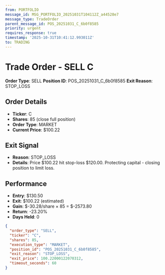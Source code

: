 ```yaml
---
from: PORTFOLIO
message_id: MSG_PORTFOLIO_20251031T104112Z_a44528e7
message_type: TradeOrder
parent_message_id: POS_20251031_C_6b0f8585
priority: urgent
requires_response: true
timestamp: '2025-10-31T10:41:12.993011Z'
to: TRADING
---
```


# Trade Order - SELL C

**Order Type**: SELL
**Position ID**: POS_20251031_C_6b0f8585
**Exit Reason**: STOP_LOSS

## Order Details
- **Ticker**: C
- **Shares**: 85 (close full position)
- **Order Type**: MARKET
- **Current Price**: $100.22

## Exit Signal
- **Reason**: STOP_LOSS
- **Details**: Price $100.22 hit stop-loss $120.00. Protecting capital - closing position to limit loss.

## Performance
- **Entry**: $130.50
- **Exit**: $100.22 (estimated)
- **Gain**: $-30.28/share × 85 = $-2573.80
- **Return**: -23.20%
- **Days Held**: 0

```json
{
  "order_type": "SELL",
  "ticker": "C",
  "shares": 85,
  "execution_type": "MARKET",
  "position_id": "POS_20251031_C_6b0f8585",
  "exit_reason": "STOP_LOSS",
  "exit_price": 100.22000122070312,
  "timeout_seconds": 60
}
```
